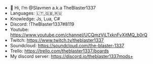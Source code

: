 

- 👋 Hi, I’m @Slavmen a.k.a TheBlaster1337 
- Languages: 🇱🇹,🇬🇧,🇷🇺
- Knowledge: Js, Lua, C#
- Discord: !TheBlaster1337#8119
- Youtube: https://www.youtube.com/channel/UCQmzVjLTxknFvXitMQ_b0rQ
- Twitch: https://www.twitch.tv/theblaster1337
- Soundcloud: https://soundcloud.com/the-blaster-1337
- Trello: https://trello.com/theblaster1337/boards
- My discord server: https://discord.io/theblaster1337mods+
